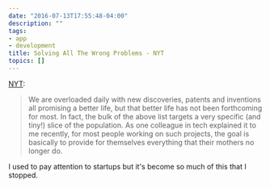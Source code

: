 ```yaml
---
date: "2016-07-13T17:55:48-04:00"
description: ""
tags:
- app
- development
title: Solving All The Wrong Problems - NYT
topics: []
---
```


[NYT](http://www.nytimes.com/2016/07/10/opinion/sunday/solving-all-the-wrong-problems.html?nytmobile=0&_r=2):

> We are overloaded daily with new discoveries, patents and inventions all
> promising a better life, but that better life has not been forthcoming for
> most. In fact, the bulk of the above list targets a very specific (and tiny!)
> slice of the population. As one colleague in tech explained it to me recently,
> for most people working on such projects, the goal is basically to provide for
> themselves everything that their mothers no longer do.

I used to pay attention to startups but it's become so much of this that I stopped.
